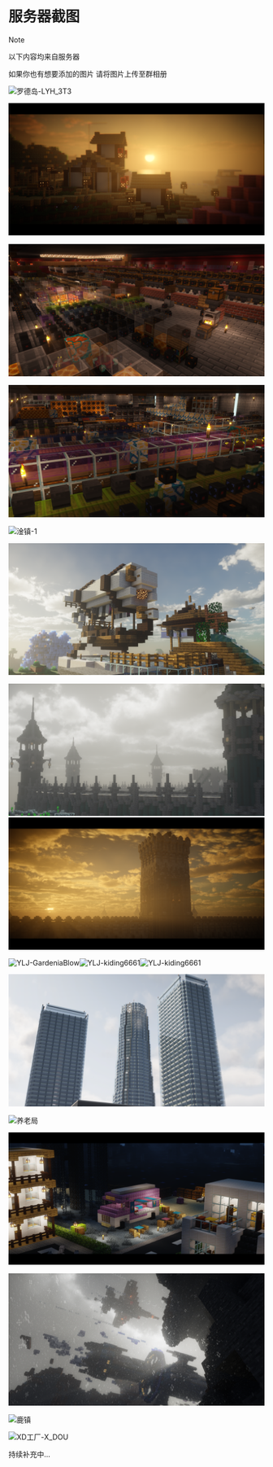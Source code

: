 # 服务器截图

> [!NOTE] 
>
> 以下内容均来自服务器
>
> 如果你也有想要添加的图片 请将图片上传至群相册

![罗德岛-LYH_3T3](image/chatu/RD.png)

![AAC1](image/chatu/AAC1.png)

![工业区-Wish_sw](image/chatu/AAC-wish2.png)

![工业区-Wish_sw](image/chatu/AAC-wish1.png)

![淦镇-1](image/chatu/ganzhen2.png)

![淦镇-2](image/chatu/ganzhen1.png)

![YLJ-kiding6661](image/chatu/YLJ3.png)![YLJ-kiding6661](image/chatu/YLJ4.png)

![YLJ-GardeniaBlow](image/chatu/YLJ1.png)![YLJ-kiding6661](image/chatu/ylj6.png)![YLJ-kiding6661](image/chatu/YLJ2.png)

![YLJ-GardeniaBlow](image/chatu/YLJ5.png)

![养老局](image/chatu/YS.png)

![hai](image/chatu/hai1.png)

![Mojang-GardeniaBlow](image/chatu/mojang.png)

![鹿镇](image/chatu/luzhen.png)

![XD工厂-X_DOU](image/chatu/XD工厂.png)

持续补充中...
